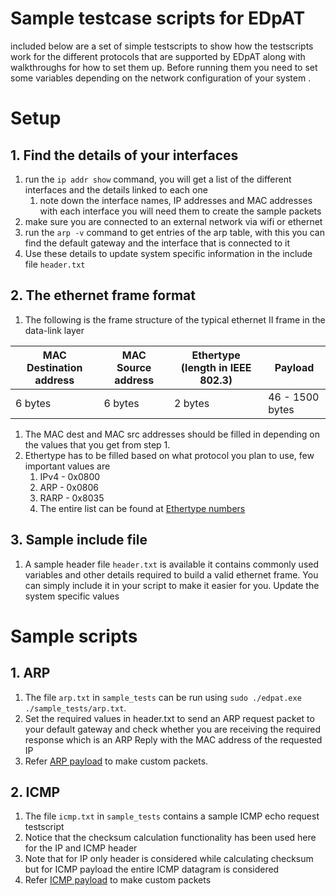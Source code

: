 # Sample testcase scripts for EDpAT

included below are a set of simple testscripts to show how the testscripts work for the different protocols that are supported by EDpAT along with walkthroughs for how to set them up. Before running them you need to set some variables depending on the network configuration of your system .
# Setup

## 1. Find the details of your interfaces
1. run the `ip addr show` command, you will get a list of the different interfaces and the details linked to each one
	1. note down the interface names, IP addresses and MAC addresses with each interface you will need them to create the sample packets
1. make sure you are connected to an external network via wifi or ethernet
1. run the `arp -v` command to get entries of the arp table, with this you can find the default gateway and the interface that is connected to it
1. Use these details to update system specific information in the include file `header.txt`

## 2. The ethernet frame format
1. The following is the frame structure of the typical ethernet II frame in the data-link layer

MAC Destination address | MAC Source address | Ethertype (length in IEEE 802.3) | Payload 
------|----------|----------|-------------	
6 bytes | 6 bytes | 2 bytes | 46 - 1500 bytes 
1. The MAC dest and MAC src addresses should be filled in depending on the values that you get from step 1.
1. Ethertype has to be filled based on what protocol you plan to use, few important values are
	1. IPv4	- 0x0800
	1. ARP  - 0x0806
	1. RARP - 0x8035
	1. The entire list can be found at [Ethertype numbers](https://www.iana.org/assignments/ieee-802-numbers/ieee-802-numbers.xhtml)

## 3. Sample include file
1.  A sample header file `header.txt` is available it contains commonly used variables and other details required to build a valid ethernet frame. You can simply include it in your script to make it easier for you.  Update the system specific values
	
# Sample scripts

## 1. ARP
1. The file `arp.txt` in `sample_tests` can be run using `sudo ./edpat.exe ./sample_tests/arp.txt`. 
1. Set the required values in header.txt to send an ARP request packet to your default gateway and check whether you are receiving the required response which is an ARP Reply with the MAC address of the requested IP
1.  Refer [ARP payload](https://tools.ietf.org/html/rfc6747) to make custom packets.

## 2. ICMP
1. The file `icmp.txt` in `sample_tests` contains a sample ICMP echo request testscript
1. Notice that the checksum calculation functionality has been used here for the IP and ICMP header
1. Note that for IP only header is considered while calculating checksum but for ICMP payload the entire ICMP datagram is considered
1. Refer [ICMP payload](https://tools.ietf.org/html/rfc6747) to make custom packets

 
